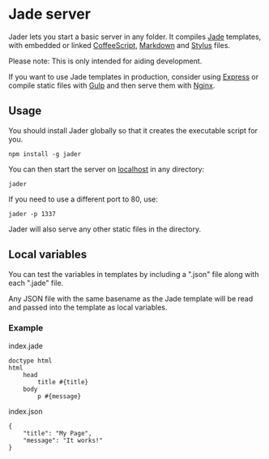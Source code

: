 # Jade server

Jader lets you start a basic server in any folder.
It compiles
[Jade](http://jade-lang.com/)
templates, with embedded or linked
[CoffeeScript](http://coffeescript.org/),
[Markdown](https://daringfireball.net/projects/markdown/)
and
[Stylus](https://learnboost.github.io/stylus/)
files.

Please note: This is only intended for aiding development.

If you want to use Jade templates in production, consider using
[Express](http://expressjs.com/)
or compile static files with [Gulp](http://gulpjs.com/) and then serve
them with [Nginx](http://nginx.org/).


## Usage

You should install Jader globally so that it creates the executable
script for you.

	npm install -g jader

You can then start the server on [localhost](http://localhost/)
in any directory:

	jader

If you need to use a different port to 80, use:

	jader -p 1337

Jader will also serve any other static files in the directory.


## Local variables

You can test the variables in templates by including a ".json" file
along with each ".jade" file.

Any JSON file with the same basename as the Jade template will be read
and passed into the template as local variables.


### Example

index.jade

	doctype html
	html
		head
			title #{title}
		body
			p #{message}

index.json

	{
		"title": "My Page",
		"message": "It works!"
	}

